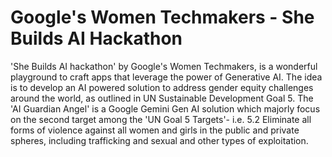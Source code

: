 # Google's Women Techmakers - She Builds AI Hackathon

'She Builds AI hackathon' by Google's Women Techmakers, is a wonderful playground to craft apps that leverage the power of Generative AI. The idea is to develop an AI powered solution to address gender equity challenges around the world, as outlined in UN Sustainable Development Goal 5.  The 'AI Guardian Angel' is a Google Gemini Gen AI solution which majorly focus on the second target among the 'UN Goal 5 Targets'- i.e. 5.2 Eliminate all forms of violence against all women and girls in the public and private spheres, including trafficking and sexual and other types of exploitation.
